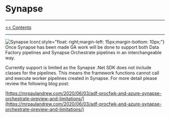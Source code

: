 # Synapse

___
[<< Contents](/ADF.procfwk/contents) 

___
![Synapse Icon](/ADF.procfwk/synapse.png){:style="float: right;margin-left: 15px;margin-bottom: 10px;"}
Once Synapse has been made GA work will be done to support both Data Factory pipelines and Synapse Orchestrate pipelines in an interchangeable way.

Currently support is limited as the Synapse .Net SDK does not include classes for the pipelines. This means the framework functions cannot call and execute worker pipelines created in Synapse. For more detail please review the following blog post:

[https://mrpaulandrew.com/2020/06/03/adf-procfwk-and-azure-synapse-orchestrate-preview-and-limitations/](https://mrpaulandrew.com/2020/06/03/adf-procfwk-and-azure-synapse-orchestrate-preview-and-limitations/)